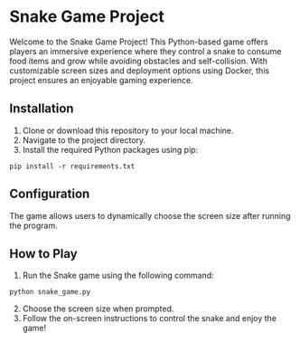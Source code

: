 # Snake Game Project

Welcome to the Snake Game Project! This Python-based game offers players an immersive experience where they control a snake to consume food items and grow while avoiding obstacles and self-collision. With customizable screen sizes and deployment options using Docker, this project ensures an enjoyable gaming experience.

## Installation

1. Clone or download this repository to your local machine.
2. Navigate to the project directory.
3. Install the required Python packages using pip:

```
pip install -r requirements.txt
```

## Configuration

The game allows users to dynamically choose the screen size after running the program.

## How to Play

1. Run the Snake game using the following command:

```
python snake_game.py
```

2. Choose the screen size when prompted.
3. Follow the on-screen instructions to control the snake and enjoy the game!
